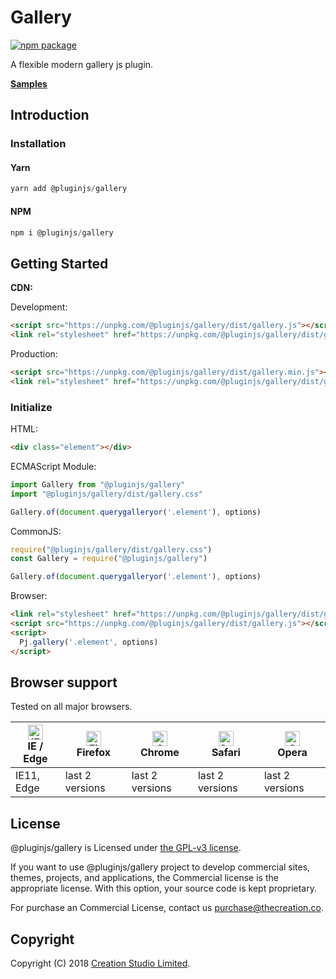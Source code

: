 # Gallery

[![npm package](https://img.shields.io/npm/v/@pluginjs/gallery.svg)](https://www.npmjs.com/package/@pluginjs/gallery)

A flexible modern gallery js plugin.

**[Samples](https://codesandbox.io/s/github/pluginjs/pluginjs/tree/master/modules/gallery/samples)**

## Introduction
### Installation

#### Yarn

```javascript
yarn add @pluginjs/gallery
```

#### NPM

```javascript
npm i @pluginjs/gallery
```

## Getting Started

**CDN:**

Development:

```html
<script src="https://unpkg.com/@pluginjs/gallery/dist/gallery.js"></script>
<link rel="stylesheet" href="https://unpkg.com/@pluginjs/gallery/dist/gallery.css">
```

Production:

```html
<script src="https://unpkg.com/@pluginjs/gallery/dist/gallery.min.js"></script>
<link rel="stylesheet" href="https://unpkg.com/@pluginjs/gallery/dist/gallery.min.css">
```

### Initialize

HTML:

```html
<div class="element"></div>
```

ECMAScript Module:

```javascript
import Gallery from "@pluginjs/gallery"
import "@pluginjs/gallery/dist/gallery.css"

Gallery.of(document.querygalleryor('.element'), options)
```

CommonJS:

```javascript
require("@pluginjs/gallery/dist/gallery.css")
const Gallery = require("@pluginjs/gallery")

Gallery.of(document.querygalleryor('.element'), options)
```

Browser:

```html
<link rel="stylesheet" href="https://unpkg.com/@pluginjs/gallery/dist/gallery.css">
<script src="https://unpkg.com/@pluginjs/gallery/dist/gallery.js"></script>
<script>
  Pj.gallery('.element', options)
</script>
```

## Browser support

Tested on all major browsers.

| [<img src="https://raw.githubusercontent.com/alrra/browser-logos/master/src/edge/edge_48x48.png" alt="IE / Edge" width="24px" height="24px" />](http://godban.github.io/browsers-support-badges/)</br>IE / Edge | [<img src="https://raw.githubusercontent.com/alrra/browser-logos/master/src/firefox/firefox_48x48.png" alt="Firefox" width="24px" height="24px" />](http://godban.github.io/browsers-support-badges/)</br>Firefox | [<img src="https://raw.githubusercontent.com/alrra/browser-logos/master/src/chrome/chrome_48x48.png" alt="Chrome" width="24px" height="24px" />](http://godban.github.io/browsers-support-badges/)</br>Chrome | [<img src="https://raw.githubusercontent.com/alrra/browser-logos/master/src/safari/safari_48x48.png" alt="Safari" width="24px" height="24px" />](http://godban.github.io/browsers-support-badges/)</br>Safari | [<img src="https://raw.githubusercontent.com/alrra/browser-logos/master/src/opera/opera_48x48.png" alt="Opera" width="24px" height="24px" />](http://godban.github.io/browsers-support-badges/)</br>Opera |
| --------- | --------- | --------- | --------- | --------- |
| IE11, Edge| last 2 versions| last 2 versions| last 2 versions| last 2 versions|

## License

@pluginjs/gallery is Licensed under [the GPL-v3 license](LICENSE).

If you want to use @pluginjs/gallery project to develop commercial sites, themes, projects, and applications, the Commercial license is the appropriate license. With this option, your source code is kept proprietary.

For purchase an Commercial License, contact us purchase@thecreation.co.

## Copyright

Copyright (C) 2018 [Creation Studio Limited](creationstudio.com).